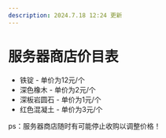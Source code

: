 ```yaml
---
description: 2024.7.18 12:24 更新
---
```


# 服务器商店价目表

* 铁锭 - 单价为12元/个
* 深色橡木 - 单价为2元/个
* 深板岩圆石 - 单价为1元/个
* 红色混凝土 - 单价为3元/个

ps：服务器商店随时有可能停止收购以调整价格！
